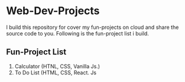 # Web-Dev-Projects

I build this repository for cover my fun-projects on cloud and share the source code to you. Following is the fun-project list i build.

## Fun-Project List
1. Calculator (HTNL, CSS, Vanilla Js.)
2. To Do List (HTML, CSS, React. Js
